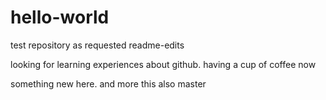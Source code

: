 # hello-world
test repository
as requested
 readme-edits

looking for learning experiences about github.
having a cup of coffee now

something new here.
and more 
this also
master
